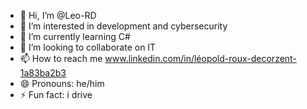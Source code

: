 - 👋 Hi, I’m @Leo-RD
- 👀 I’m interested in development and cybersecurity
- 🌱 I’m currently learning C#
- 💞️ I’m looking to collaborate on IT
- 📫 How to reach me www.linkedin.com/in/léopold-roux-decorzent-1a83ba2b3
- 😄 Pronouns: he/him
- ⚡ Fun fact: i drive 

<!---
Leo-RD/Leo-RD is a ✨ special ✨ repository because its `README.md` (this file) appears on your GitHub profile.
You can click the Preview link to take a look at your changes.
--->
